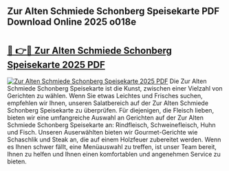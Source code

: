 ## Zur Alten Schmiede Schonberg Speisekarte PDF Download Online 2025 o018e

# <h2><a href="http://gcbcugh.nevu.top/?p=Zur+Alten+Schmiede+Schonberg+Speisekarte">🔗 👉🔴 Zur Alten Schmiede Schonberg Speisekarte 2025 PDF</a></h2>

[![Zur Alten Schmiede Schonberg Speisekarte 2025 PDF](https://i.imgur.com/dBaPXMq.png)](http://gcbcugh.nevu.top/?p=Zur+Alten+Schmiede+Schonberg+Speisekarte)
Die Zur Alten Schmiede Schonberg Speisekarte ist die Kunst, zwischen einer Vielzahl von Gerichten zu wählen. Wenn Sie etwas Leichtes und Frisches suchen, empfehlen wir Ihnen, unseren Salatbereich auf der Zur Alten Schmiede Schonberg Speisekarte zu überprüfen. Für diejenigen, die Fleisch lieben, bieten wir eine umfangreiche Auswahl an Gerichten auf der Zur Alten Schmiede Schonberg Speisekarte an: Rindfleisch, Schweinefleisch, Huhn und Fisch. Unseren Auserwählten bieten wir Gourmet-Gerichte wie Schaschlik und Steak an, die auf einem Holzfeuer zubereitet werden. Wenn es Ihnen schwer fällt, eine Menüauswahl zu treffen, ist unser Team bereit, Ihnen zu helfen und Ihnen einen komfortablen und angenehmen Service zu bieten.

